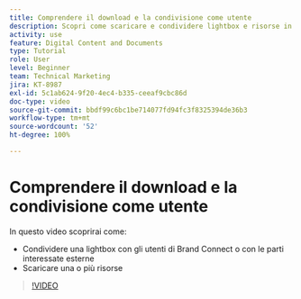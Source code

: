 ```yaml
---
title: Comprendere il download e la condivisione come utente
description: Scopri come scaricare e condividere lightbox e risorse in Brand Connect di [!UICONTROL Workfront DAM].
activity: use
feature: Digital Content and Documents
type: Tutorial
role: User
level: Beginner
team: Technical Marketing
jira: KT-8987
exl-id: 5c1ab624-9f20-4ec4-b335-ceeaf9cbc86d
doc-type: video
source-git-commit: bbdf99c6bc1be714077fd94fc3f8325394de36b3
workflow-type: tm+mt
source-wordcount: '52'
ht-degree: 100%

---
```


# Comprendere il download e la condivisione come utente

In questo video scoprirai come:

* Condividere una lightbox con gli utenti di Brand Connect o con le parti interessate esterne
* Scaricare una o più risorse

>[!VIDEO](https://video.tv.adobe.com/v/335249/?quality=12&learn=on&enablevpops=1)
